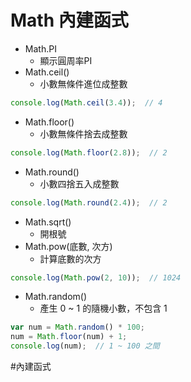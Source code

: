# Math 內建函式
- Math.PI
	- 顯示圓周率PI
- Math.ceil()
	- 小數無條件進位成整數
```js
console.log(Math.ceil(3.4));  // 4
```
- Math.floor()
	- 小數無條件捨去成整數
```js
console.log(Math.floor(2.8));  // 2
```
- Math.round()
	- 小數四捨五入成整數
```js
console.log(Math.round(2.4));  // 2
```
- Math.sqrt()
	- 開根號
- Math.pow(底數, 次方)
	- 計算底數的次方
```js
console.log(Math.pow(2, 10));  // 1024
```
- Math.random()
	- 產生 0 ~ 1 的隨機小數，不包含 1
```js
var num = Math.random() * 100;
num = Math.floor(num) + 1;
console.log(num);  // 1 ~ 100 之間
```


#內建函式
